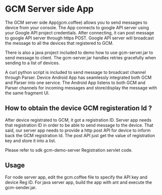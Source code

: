 # GCM Server side App

The GCM server side App(gcm.coffee) allows you to send messages to device from your console.
The App connects to google API server using your Google API project credentials.
After connecting, it can post message to google API server through https POST.
Google API server will broadcast the message to all the devices that registered to GCM.

There is also a java project included to demo how to use gcm-server.jar to send message to client.
The gcm-server.jar handles retries gracefully when sending to a list of devices.

A curl python script is included to send message to broadcast channel through Parser.
Device Android App has seamlessly integrated both GCM and Parser into one service. The Android App
listens to both GCM and Parser channels for incoming messages and store/display the message with
the same fragment UI.

## How to obtain the device GCM registeration Id ?

After device registrated to GCM, it got a registration ID. Server app needs that registration ID
in order to be able to send message to the device. That said, our server app needs to provide 
a http post API for device to inform back the GCM registration Id. The post API just get the value
of registration key and store it into a list.

Please refer to sdk gcm-demo-server Registration servlet code.

## Usage

For node server app, edit the gcm.coffee file to specify the API key and device Reg ID.
For java server app, build the app with ant and execute the gcm-sender.jar. 
